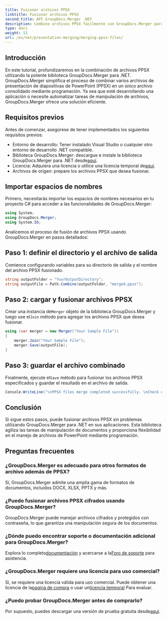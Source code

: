 ```yaml
---
title: Fusionar archivos PPSX
linktitle: Fusionar archivos PPSX
second_title: API GroupDocs.Merger .NET
description: Combine archivos PPSX fácilmente con GroupDocs.Merger para .NET. ¡Siga nuestra guía paso a paso para automatizar las tareas de combinación de archivos! Mejore su flujo de trabajo de gestión de documentos.
type: docs
weight: 11
url: /es/net/presentation-merging/merging-ppsx-files/
---
```

## Introducción
En este tutorial, profundizaremos en la combinación de archivos PPSX utilizando la potente biblioteca GroupDocs.Merger para .NET. GroupDocs.Merger simplifica el proceso de combinar varios archivos de presentación de diapositivas de PowerPoint (PPSX) en un único archivo consolidado mediante programación. Ya sea que esté desarrollando una aplicación o necesite automatizar tareas de manipulación de archivos, GroupDocs.Merger ofrece una solución eficiente.
## Requisitos previos
Antes de comenzar, asegúrese de tener implementados los siguientes requisitos previos:
- Entorno de desarrollo: Tener instalado Visual Studio o cualquier otro entorno de desarrollo .NET compatible.
-  Biblioteca GroupDocs.Merger: descargue e instale la biblioteca GroupDocs.Merger para .NET desde[aquí](https://releases.groupdocs.com/merger/net/).
-  Licencia: Adquiera una licencia o utilice una licencia temporal de[aquí](https://purchase.groupdocs.com/temporary-license/).
- Archivos de origen: prepare los archivos PPSX que desea fusionar.

## Importar espacios de nombres
Primero, necesitarás importar los espacios de nombres necesarios en tu proyecto C# para acceder a las funcionalidades de GroupDocs.Merger:
```csharp
using System; 
using GroupDocs.Merger;
using System.IO;
```

Analicemos el proceso de fusión de archivos PPSX usando GroupDocs.Merger en pasos detallados:
## Paso 1: definir el directorio y el archivo de salida
Comience configurando variables para su directorio de salida y el nombre del archivo PPSX fusionado.
```csharp
string outputFolder = "YourOutputDirectory";
string outputFile = Path.Combine(outputFolder, "merged.ppsx");
```
## Paso 2: cargar y fusionar archivos PPSX
 Crear una instancia de`Merger` objeto de la biblioteca GroupDocs.Merger y luego use el`Join` método para agregar los archivos PPSX que desea fusionar.
```csharp
using (var merger = new Merger("Your Sample File"))
{
    merger.Join("Your Sample File");
    merger.Save(outputFile);
}
```
## Paso 3: guardar el archivo combinado
 Finalmente, ejecute el`Save` método para fusionar los archivos PPSX especificados y guardar el resultado en el archivo de salida.
```csharp
Console.WriteLine("\nPPSX files merge completed successfully. \nCheck output in {0}", outputFolder);
```

## Conclusión
Si sigue estos pasos, puede fusionar archivos PPSX sin problemas utilizando GroupDocs.Merger para .NET en sus aplicaciones. Esta biblioteca agiliza las tareas de manipulación de documentos y proporciona flexibilidad en el manejo de archivos de PowerPoint mediante programación.

## Preguntas frecuentes
### ¿GroupDocs.Merger es adecuado para otros formatos de archivo además de PPSX?
Sí, GroupDocs.Merger admite una amplia gama de formatos de documentos, incluidos DOCX, XLSX, PPTX y más.
### ¿Puedo fusionar archivos PPSX cifrados usando GroupDocs.Merger?
GroupDocs.Merger puede manejar archivos cifrados y protegidos con contraseña, lo que garantiza una manipulación segura de los documentos.
### ¿Dónde puedo encontrar soporte o documentación adicional para GroupDocs.Merger?
 Explora lo completo[documentación](https://reference.groupdocs.com/merger/net/) y acercarse a la[Foro de soporte](https://forum.groupdocs.com/c/merger/32) para asistencia.
### ¿GroupDocs.Merger requiere una licencia para uso comercial?
 Sí, se requiere una licencia válida para uso comercial. Puede obtener una licencia de la[pagina de compra](https://purchase.groupdocs.com/buy) o usar un[licencia temporal](https://purchase.groupdocs.com/temporary-license/) Para evaluar.
### ¿Puedo probar GroupDocs.Merger antes de comprarlo?
 Por supuesto, puedes descargar una versión de prueba gratuita desde[aquí](https://releases.groupdocs.com/).